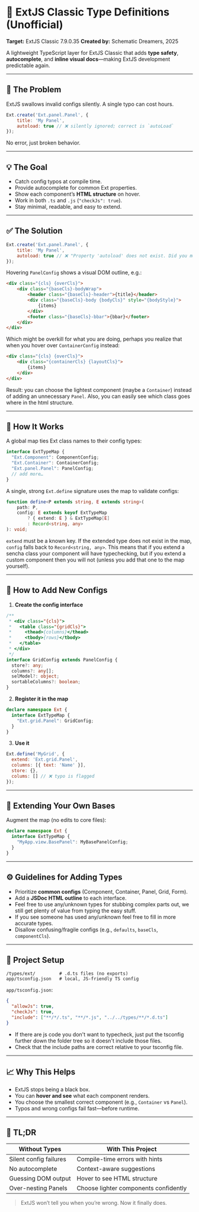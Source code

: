 ﻿# 🧩 ExtJS Classic Type Definitions (Unofficial)

**Target:** ExtJS Classic 7.9.0.35
**Created by:** Schematic Dreamers, 2025

A lightweight TypeScript layer for ExtJS Classic that adds **type safety**, **autocomplete**, and **inline visual docs**—making ExtJS development predictable again.

---

## 🚨 The Problem

ExtJS swallows invalid configs silently. A single typo can cost hours.

```js
Ext.create('Ext.panel.Panel', {
    title: 'My Panel',
    autoload: true // ❌ silently ignored; correct is `autoLoad`
});
```

No error, just broken behavior.

---

## 💡 The Goal

* Catch config typos at compile time.
* Provide autocomplete for common Ext properties.
* Show each component’s **HTML structure** on hover.
* Work in both `.ts` and `.js` (`"checkJs": true`).
* Stay minimal, readable, and easy to extend.

---

## ✅ The Solution

```js
Ext.create('Ext.panel.Panel', {
    title: 'My Panel',
    autoload: true // ❌ "Property 'autoload' does not exist. Did you mean 'autoLoad'?"
});
```

Hovering `PanelConfig` shows a visual DOM outline, e.g.:

```html
<div class="{cls} {overCls}">
    <div class="{baseCls}-bodyWrap">
        <header class="{baseCls}-header">{title}</header>
        <div class="{baseCls}-body {bodyCls}" style="{bodyStyle}">
            {items}
        </div>
        <footer class="{baseCls}-bbar">{bbar}</footer>
    </div>
</div>
```

Which might be overkill for what you are doing, perhaps you realize that when you hover over `ContainerConfig` instead:

```html
<div class="{cls} {overCls}">
    <div class="{containerCls} {layoutCls}">
        {items}
    </div>
</div>
```
Result: you can choose the lightest component (maybe a `Container`) instead of adding an unnecessary `Panel`. Also, you can easily see which class goes where in the html structure.


---

## 🧠 How It Works

A global map ties Ext class names to their config types:

```ts
interface ExtTypeMap {
  "Ext.Component": ComponentConfig;
  "Ext.Container": ContainerConfig;
  "Ext.panel.Panel": PanelConfig;
  // add more…
}
```

A single, strong `Ext.define` signature uses the map to validate configs:

```ts
function define<P extends string, E extends string>(
    path: P,
    config: E extends keyof ExtTypeMap
        ? { extend: E } & ExtTypeMap[E]
        : Record<string, any>
): void;
```

`extend` must be a known key. If the extended type does not exist in the map, `config` falls back to `Record<string, any>`.
This means that if you extend a sencha class your component will have typechecking, but if you extend a custom component then you will not (unless you add that one to the map yourself).


---

## 🧱 How to Add New Configs

1. **Create the config interface**

```ts
/**
 * <div class="{cls}">
 *   <table class="{gridCls}">
 *     <thead>{columns}</thead>
 *     <tbody>{rows}</tbody>
 *   </table>
 * </div>
 */
interface GridConfig extends PanelConfig {
  store?: any;
  columns?: any[];
  selModel?: object;
  sortableColumns?: boolean;
}
```

2. **Register it in the map**

```ts
declare namespace Ext {
  interface ExtTypeMap {
    "Ext.grid.Panel": GridConfig;
  }
}
```

3. **Use it**

```js
Ext.define('MyGrid', {
  extend: 'Ext.grid.Panel',
  columns: [{ text: 'Name' }],
  store: {},
  colums: [] // ❌ typo is flagged
});
```

---

## 🧩 Extending Your Own Bases

Augment the map (no edits to core files):

```ts
declare namespace Ext {
  interface ExtTypeMap {
    "MyApp.view.BasePanel": MyBasePanelConfig;
  }
}
```

---

## ⚙️ Guidelines for Adding Types

* Prioritize **common configs** (Component, Container, Panel, Grid, Form).
* Add a **JSDoc HTML outline** to each interface.
* Feel free to use any/unknown types for stubbing complex parts out, we still get plenty of value from typing the easy stuff.
* If you see someone has used any/unknown feel free to fill in more accurate types.
* Disallow confusing/fragile configs (e.g., `defaults`, `baseCls`, `componentCls`).

---

## 🧰 Project Setup

```
/types/ext/         # .d.ts files (no exports)
app/tsconfig.json   # local, JS-friendly TS config
```

`app/tsconfig.json`:

```json
{
  "allowJs": true,
  "checkJs": true,
  "include": ["**/*/.ts", "**/*.js", "../../types/**/*.d.ts"]
}
```

* If there are js code you don't want to typecheck, just put the tsconfig further down the folder tree so it doesn't include those files.
* Check that the include paths are correct relative to your tsconfig file.

---

## 📈 Why This Helps

* ExtJS stops being a black box.
* You can **hover and see** what each component renders.
* You choose the smallest correct component (e.g., `Container` vs `Panel`).
* Typos and wrong configs fail fast—before runtime.

---

## 🏁 TL;DR

| Without Types          | With This Project                     |
| ---------------------- | ------------------------------------- |
| Silent config failures | Compile-time errors with hints        |
| No autocomplete        | Context-aware suggestions             |
| Guessing DOM output    | Hover to see HTML structure           |
| Over-nesting Panels    | Choose lighter components confidently |

> ExtJS won’t tell you when you’re wrong.
> Now it finally does.

